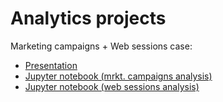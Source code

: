 # Analytics projects

Marketing campaigns + Web sessions case:
- [Presentation](https://github.com/daleksandroff/analytics-projects/blob/36ea0c86b0bf82229015590e2339faf34b30d0fa/Marketing%20campaigns%20case%20study/Presentation.pdf)
- [Jupyter notebook (mrkt. campaigns analysis)](https://github.com/daleksandroff/analytics-projects/blob/b3a3f73605cb547607dabf2ff10a0fb9e580ccc4/Marketing%20campaigns%20case%20study/Mrkt_campaigns_analysis.ipynb)
- [Jupyter notebook (web sessions analysis)](https://github.com/daleksandroff/analytics-projects/blob/b3a3f73605cb547607dabf2ff10a0fb9e580ccc4/Marketing%20campaigns%20case%20study/Sessions_analysis.ipynb)
